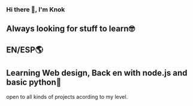 ### Hi there 👋, I'm Knok

## Always looking for stuff to learn🤓

## EN/ESP🌎

## Learning Web design, Back en with node.js and basic python🐍

open to all kinds of projects acording to my level.

<!--
**knok69/knok69** is a ✨ _special_ ✨ repository because its `README.md` (this file) appears on your GitHub profile.

Here are some ideas to get you started:

- 🔭 I’m currently working on ...
- 🌱 I’m currently learning ...
- 👯 I’m looking to collaborate on ...
- 🤔 I’m looking for help with ...
- 💬 Ask me about ...
- 📫 How to reach me: ...
- 😄 Pronouns: ...
- ⚡ Fun fact: ...
-->
